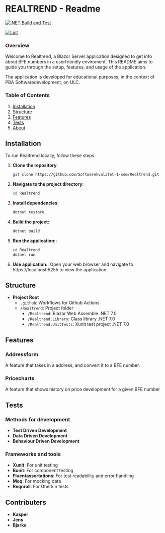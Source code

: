 # REALTREND - Readme

[![.NET Build and Test](https://github.com/Softwarekvalitet-1-sem/Realtrend/actions/workflows/test-and-build.yml/badge.svg)](https://github.com/Softwarekvalitet-1-sem/Realtrend/actions/workflows/test-and-build.yml)

[![Lint](https://github.com/Softwarekvalitet-1-sem/Realtrend/actions/workflows/lint.yml/badge.svg)](https://github.com/Softwarekvalitet-1-sem/Realtrend/actions/workflows/lint.yml)

### Overview

Welcome to Realtrend, a Blazor Server application designed to get info about BFE numbers in a userfriendly enviroment. This README aims to guide you through the setup, features, and usage of the application.

The application is developed for educational purposes, in the context of PBA Softwaredevelopment, on ULC.

### Table of Contents

1. [Installation](#installation)
2. [Structure](#structure)
3. [Features](#features)
4. [Tests](#tests)
5. [About](#contributing)


## Installation

To run Realtrend locally, follow these steps:

1. **Clone the repository**: 
   ```bash
   git clone https://github.com/Softwarekvalitet-1-sem/Realtrend.git

2. **Navigate to the project directory**: 
   ```bash
   cd Realtrend

3. **Install dependencies**: 
   ```bash
   dotnet restore

4. **Build the project:**: 
   ```bash
   dotnet build

5. **Run the application:**: 
   ```bash
   cd Realtrend
   dotnet run

6. **Use application:**: 
Open your web browser and navigate to https://localhost:5255 to view the application.


## Structure

- **Project Root**
  - `.github`: Workflows for Github Actions
  - `/Realtrend`: Project folder
    - `/Realtrend`: Blazor Web Assemble .NET 7.0
    - `/Realtrend.Library`: Class library .NET 7.0
    - `/Realtrend.UnitTests`: Xunit test project .NET 7.0

## Features

### Addressform
A feature that takes in a address, and convert it to a BFE number.

### Pricecharts
A feature that shows history on price development for a given BFE number


## Tests

### Methods for development

-  **Test Driven Development**
-  **Data Driven Development**
-  **Behaviour Driven Development**

### Frameworks and tools

-  **Xunit**: For unit testing
-  **Bunit**: For component testing
-  **Fluentassertations**: For test readability and error handling
-  **Moq**: For mocking data
-  **Reqnroll**: For Gherkin tests

## Contributers

-  **Kasper**
-  **Jens**
-  **Bjarke**